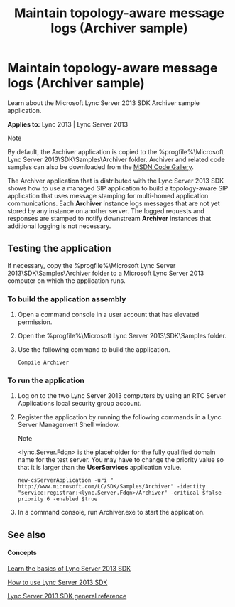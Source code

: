 ﻿---
title: Maintain topology-aware message logs (Archiver sample)
TOCTitle: Maintain topology-aware message logs (Archiver sample)
ms:assetid: 287720f8-95ce-4e67-b404-53ef2b82d0f3
ms:mtpsurl: https://msdn.microsoft.com/en-us/library/Dn439091(v=office.15)
ms:contentKeyID: 57096245
ms.date: 07/24/2014
mtps_version: v=office.15
---

# Maintain topology-aware message logs (Archiver sample)

Learn about the Microsoft Lync Server 2013 SDK Archiver sample application.


**Applies to:** Lync 2013 | Lync Server 2013


> [!NOTE]
> <P>By default, the Archiver application is copied to the %progfile%\Microsoft Lync Server 2013\SDK\Samples\Archiver folder. Archiver and related code samples can also be downloaded from the <A href="http://code.msdn.microsoft.com/lync-server-2013-maintain-11e5d354">MSDN Code Gallery</A>.</P>



The Archiver application that is distributed with the Lync Server 2013 SDK shows how to use a managed SIP application to build a topology-aware SIP application that uses message stamping for multi-homed application communications. Each **Archiver** instance logs messages that are not yet stored by any instance on another server. The logged requests and responses are stamped to notify downstream **Archiver** instances that additional logging is not necessary.

## Testing the application

If necessary, copy the %progfile%\\Microsoft Lync Server 2013\\SDK\\Samples\\Archiver folder to a Microsoft Lync Server 2013 computer on which the application runs.

### To build the application assembly

1.  Open a command console in a user account that has elevated permission.

2.  Open the %progfile%\\Microsoft Lync Server 2013\\SDK\\Samples folder.

3.  Use the following command to build the application.
    
        Compile Archiver

### To run the application

1.  Log on to the two Lync Server 2013 computers by using an RTC Server Applications local security group account.

2.  Register the application by running the following commands in a Lync Server Management Shell window.
    

    > [!NOTE]
    > <P>&lt;lync.Server.Fdqn&gt; is the placeholder for the fully qualified domain name for the test server. You may have to change the priority value so that it is larger than the <STRONG>UserServices</STRONG> application value.</P>

    
        new-csServerApplication -uri " http://www.microsoft.com/LC/SDK/Samples/Archiver" -identity "service:registrar:<lync.Server.Fdqn>/Archiver" -critical $false -priority 6 -enabled $true

3.  In a command console, run Archiver.exe to start the application.

## See also

#### Concepts

[Learn the basics of Lync Server 2013 SDK](learn-the-basics-of-lync-server-2013-sdk.md)

[How to use Lync Server 2013 SDK](how-to-use-lync-server-2013-sdk.md)

[Lync Server 2013 SDK general reference](lync-server-2013-sdk-general-reference.md)

